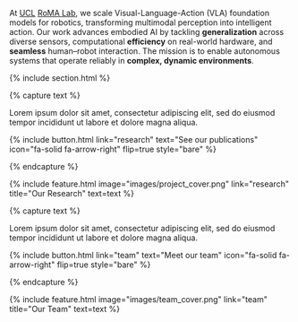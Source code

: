 ---
---

<!-- # Rome wasn’t built in a day — research at RoMA is built step by step. -->

At [UCL](https://www.ucl.ac.uk/) [RoMA Lab](https://christopherlu.github.io/group_website/), we scale Visual-Language-Action (VLA) foundation models for robotics, transforming multimodal perception into intelligent action. Our work advances embodied AI by tackling **generalization** across diverse sensors, computational **efficiency** on real-world hardware, and **seamless** human–robot interaction. The mission is to enable autonomous systems that operate reliably in **complex, dynamic environments**.

{% include section.html %}

<!-- ## Highlights -->

{% capture text %}

Lorem ipsum dolor sit amet, consectetur adipiscing elit, sed do eiusmod tempor incididunt ut labore et dolore magna aliqua.

{%
  include button.html
  link="research"
  text="See our publications"
  icon="fa-solid fa-arrow-right"
  flip=true
  style="bare"
%}

{% endcapture %}

{%
  include feature.html
  image="images/project_cover.png"
  link="research"
  title="Our Research"
  text=text
%}

<!-- {% capture text %}

Lorem ipsum dolor sit amet, consectetur adipiscing elit, sed do eiusmod tempor incididunt ut labore et dolore magna aliqua.

{%
  include button.html
  link="projects"
  text="Browse our projects"
  icon="fa-solid fa-arrow-right"
  flip=true
  style="bare"
%}

{% endcapture %}

{%
  include feature.html
  image="images/photo.jpg"
  link="projects"
  title="Our Projects"
  flip=true
  style="bare"
  text=text
%} -->

{% capture text %}

Lorem ipsum dolor sit amet, consectetur adipiscing elit, sed do eiusmod tempor incididunt ut labore et dolore magna aliqua.

{%
  include button.html
  link="team"
  text="Meet our team"
  icon="fa-solid fa-arrow-right"
  flip=true
  style="bare"
%}

{% endcapture %}

{%
  include feature.html
  image="images/team_cover.png"
  link="team"
  title="Our Team"
  text=text
%}
